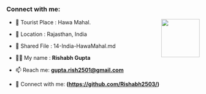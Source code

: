 ### Connect with me:

<img align="right" src="https://avatars.githubusercontent.com/u/104566113?v=4" width="100px;" alt=""/>

- 🌱 Tourist Place : Hawa Mahal.
- 👯 Location : Rajasthan, India
- 📄 Shared File : 14-India-HawaMahal.md

- 👨‍💻 My name : **Rishabh Gupta**
- 📫 Reach me: **gupta.rish2501@gmail.com**
- 🔭 Connect with me: **(https://github.com/Rishabh2503/)**

